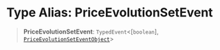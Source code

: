 # Type Alias: PriceEvolutionSetEvent

> **PriceEvolutionSetEvent**: `TypedEvent`\<\[`boolean`\], [`PriceEvolutionSetEventObject`](../interfaces/PriceEvolutionSetEventObject.md)\>
